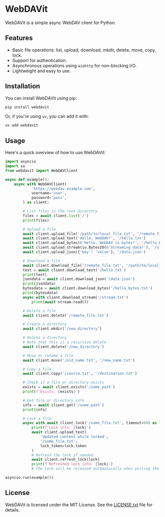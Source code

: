 # WebDAVit

WebDAVit is a simple async WebDAV client for Python.

## Features

- Basic file operations: list, upload, download, mkdir, delete, move, copy, lock.
- Support for authentication.
- Asynchronous operations using `aiohttp` for non-blocking I/O.
- Lightweight and easy to use.

## Installation

You can install WebDAVit using pip:

```bash
pip install webdavit
```

Or, if you're using `uv`, you can add it with:

```bash
uv add webdavit
```

## Usage

Here's a quick overview of how to use WebDAVit:

```python
import asyncio
import io
from webdavit import WebDAVClient

async def example():
    async with WebDAVClient(
            'https://webdav.example.com',
            username='user',
            password='pass',
        ) as client:

        # List files in the root directory
        files = await client.list('/')
        print(files)

        # Upload a file
        await client.upload_file('/path/to/local_file.txt', '/remote_file.txt')
        await client.upload_text('Hello, WebDAV!', '/hello.txt')
        await client.upload_bytes(b'Hello, WebDAV in bytes!', '/hello_bytes.txt')
        await client.upload_stream(io.BytesIO(b'Streaming data!'), '/stream.txt')
        await client.upload_json({'key': 'value'}, '/data.json')

        # Download a file
        await client.download_file('/remote_file.txt', '/path/to/local_file.txt')
        text = await client.download_text('/hello.txt')
        print(text)
        jsondata = await client.download_json('/data.json')
        print(jsondata)
        bytesdata = await client.download_bytes('/hello_bytes.txt')
        print(bytesdata)
        async with client.download_stream('/stream.txt')
            print(await stream.read())

        # Delete a file
        await client.delete('/remote_file.txt')

        # Create a directory
        await client.mkdir('/new_directory')

        # Delete a directory
        # Note that this is a recursive delete
        await client.delete('/new_directory')

        # Move or rename a file
        await client.move('/old_name.txt', '/new_name.txt')

        # Copy a file
        await client.copy('/source.txt', '/destination.txt')

        # Check if a file or directory exists
        exists = await client.exists('/some_path')
        print(f'Exists: {exists}')

        # Get file or directory info
        info = await client.get('/some_path')
        print(info)

        # Lock a file
        async with await client.lock('/some_file.txt', timeout=60) as lock:
            print(f'Lock info: {lock}')
            await client.upload_text(
                'Updated content while locked',
                '/some_file.txt',
                lock_token=lock.token
            )
            # Refresh the lock if needed
            await client.refresh_lock(lock)
            print(f'Refreshed lock info: {lock}')
            # The lock will be released automatically when exiting the context

asyncio.run(example())
```

## License

WebDAVit is licensed under the MIT License.
See the [LICENSE.txt](/LICENSE.txt) file for details.
